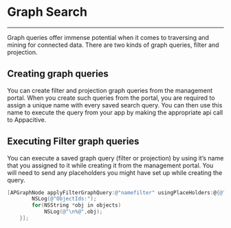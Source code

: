 # Graph Search
----

Graph queries offer immense potential when it comes to traversing and mining for connected data. There are two kinds of graph queries, filter and projection.

## Creating graph queries

You can create filter and projection graph queries from the management portal. When you create such queries from the portal, you are required to assign a unique name with every saved search query. You can then use this name to execute the query from your app by making the appropriate api call to Appacitive.

## Executing Filter graph queries

You can execute a saved graph query (filter or projection) by using it’s name that you assigned to it while creating it from the management portal. You will need to send any placeholders you might have set up while creating the query.

```objectivec
[APGraphNode applyFilterGraphQuery:@"namefilter" usingPlaceHolders:@{@"firstname":@"Jonathan", @"lastname":@"White"} successHandler:^(NSArray *objects) {
        NSLog(@"ObjectIds:");
        for(NSString *obj in objects)
            NSLog(@"\n%@",obj);
    }];
```